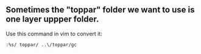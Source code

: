 ## Sometimes the "toppar" folder we want to use is one layer uppper folder.  
Use this command in vim to convert it:
```
:%s/ toppar/ ..\/toppar/gc
```
